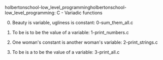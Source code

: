 holbertonschool-low_level_programmingholbertonschool-low_level_programming: C - Variadic functions

0. Beauty is variable, ugliness is constant:
0-sum_them_all.c

1. To be is to be the value of a variable:
1-print_numbers.c

2. One woman's constant is another woman's variable:
2-print_strings.c

3. To be is a to be the value of a variable:
3-print_all.c
